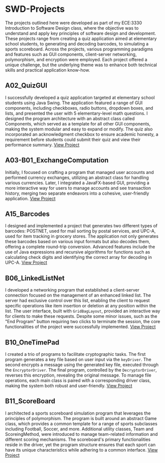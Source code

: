 # SWD-Projects
The projects outlined here were developed as part of my ECE:3330 Introduction to Software Design class, where the objective was to understand and apply key principles of software design and development. These projects range from creating a quiz application aimed at elementary school students, to generating and decoding barcodes, to simulating a sports scoreboard. Across the projects, various programming paradigms and features such as GUI components, client-server networking, polymorphism, and encryption were employed. Each project offered a unique challenge, but the underlying theme was to enhance both technical skills and practical application know-how.

## A02_QuizGUI
I successfully developed a quiz application targeted at elementary school students using Java Swing. The application featured a range of GUI components, including checkboxes, radio buttons, dropdown boxes, and lists, and presented the user with 5 elementary-level math questions. I designed the program architecture with an abstract class called Components, which served as a template for all other GUI components, making the system modular and easy to expand or modify. The quiz also incorporated an acknowledgment checkbox to ensure academic honesty, a requirement before students could submit their quiz and view their performance summary. [View Project](https://github.com/fqkammona/SWD-Projects/tree/main/A02_QuizGUI)

## A03-B01_ExchangeComputation 
Initially, I focused on crafting a program that managed user accounts and performed currency exchanges, utilizing an abstract class for handling various currencies. Later, I integrated a JavaFX-based GUI, providing a more interactive way for users to manage accounts and see transaction history, merging two separate endeavors into a cohesive, user-friendly application. [View Project](https://github.com/fqkammona/SWD-Projects/tree/main/A03-B01-ExchangeComputation)

## A15_Barcodes
I designed and implemented a project that generates two different types of barcodes: POSTNET, used for mail sorting by postal services, and UPC-A, used for item tracking in grocery stores. The application not only generates these barcodes based on various input formats but also decodes them, offering a complete round-trip conversion. Advanced features include the use of Java expressions and recursive algorithms for functions such as calculating check digits and identifying the correct array for decoding in UPC-A. [View Project](https://github.com/fqkammona/SWD-Projects/tree/main/A15_Barcodes)

## B06_LinkedListNet
I developed a networking program that established a client-server connection focused on the management of an enhanced linked list. The server had exclusive control over this list, enabling the client to request specific operations like item insertion or deletion at any position within the list. The user interface, built with `GridBagLayout`, provided an interactive way for clients to make these requests. Despite some minor issues, such as the "End Program" button requiring two clicks to terminate the session, the core functionalities of the project were successfully implemented. [View Project](https://github.com/fqkammona/SWD-Projects/tree/main/B06_LinkedListNet)

## B10_OneTimePad
I created a trio of programs to facilitate cryptographic tasks. The first program generates a key file based on user input via the `keyDriver`. The second encrypts a message using the generated key file, executed through the `EncryptorDriver`. The final program, controlled by the `DecryptorDriver`, reverses this encryption, revealing the original message. To manage file operations, each main class is paired with a corresponding driver class, making the system both robust and user-friendly. [View Project](https://github.com/fqkammona/SWD-Projects/tree/main/B10_OneTimePad)

## B11_ScoreBoard
I architected a sports scoreboard simulation program that leverages the principles of polymorphism. The program is built around an abstract Game class, which provides a common template for a range of sports subclasses including Football, Soccer, and more. Additional utility classes, Team and ScoreingMethod, were introduced to manage team-related information and different scoring mechanisms. The scoreboard's primary functionalities reside in the driver, yet the program structure ensures that each sport can have its unique characteristics while adhering to a common interface. [View Project](https://github.com/fqkammona/SWD-Projects/tree/main/B11_ScoreBoard)





